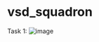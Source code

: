 # vsd_squadron
Task 1:
![image](https://github.com/user-attachments/assets/c5c65959-0f66-48b3-8686-d626c63d6d2d)

